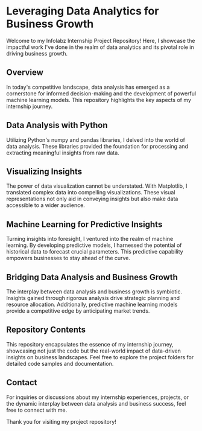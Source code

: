 # Leveraging Data Analytics for Business Growth

Welcome to my Infolabz Internship Project Repository! Here, I showcase the impactful work I've done in the realm of data analytics and its pivotal role in driving business growth.

## Overview

In today's competitive landscape, data analysis has emerged as a cornerstone for informed decision-making and the development of powerful machine learning models. This repository highlights the key aspects of my internship journey.

## Data Analysis with Python

Utilizing Python's numpy and pandas libraries, I delved into the world of data analysis. These libraries provided the foundation for processing and extracting meaningful insights from raw data.

## Visualizing Insights

The power of data visualization cannot be understated. With Matplotlib, I translated complex data into compelling visualizations. These visual representations not only aid in conveying insights but also make data accessible to a wider audience.

## Machine Learning for Predictive Insights

Turning insights into foresight, I ventured into the realm of machine learning. By developing predictive models, I harnessed the potential of historical data to forecast crucial parameters. This predictive capability empowers businesses to stay ahead of the curve.

## Bridging Data Analysis and Business Growth

The interplay between data analysis and business growth is symbiotic. Insights gained through rigorous analysis drive strategic planning and resource allocation. Additionally, predictive machine learning models provide a competitive edge by anticipating market trends.

## Repository Contents

This repository encapsulates the essence of my internship journey, showcasing not just the code but the real-world impact of data-driven insights on business landscapes. Feel free to explore the project folders for detailed code samples and documentation.

## Contact

For inquiries or discussions about my internship experiences, projects, or the dynamic interplay between data analysis and business success, feel free to connect with me.

Thank you for visiting my project repository!

